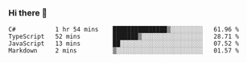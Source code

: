 ### Hi there 👋

<!--START_SECTION:waka-->
```text
C#           1 hr 54 mins    ███████████████▒░░░░░░░░░   61.96 % 
TypeScript   52 mins         ███████▒░░░░░░░░░░░░░░░░░   28.71 % 
JavaScript   13 mins         ██░░░░░░░░░░░░░░░░░░░░░░░   07.52 % 
Markdown     2 mins          ▒░░░░░░░░░░░░░░░░░░░░░░░░   01.57 % 
```
<!--END_SECTION:waka-->

<!--
**jerry-shao/jerry-shao** is a ✨ _special_ ✨ repository because its `README.md` (this file) appears on your GitHub profile.

Here are some ideas to get you started:

- 🔭 I’m currently working on ...
- 🌱 I’m currently learning ...
- 👯 I’m looking to collaborate on ...
- 🤔 I’m looking for help with ...
- 💬 Ask me about ...
- 📫 How to reach me: ...
- 😄 Pronouns: ...
- ⚡ Fun fact: ...
-->
